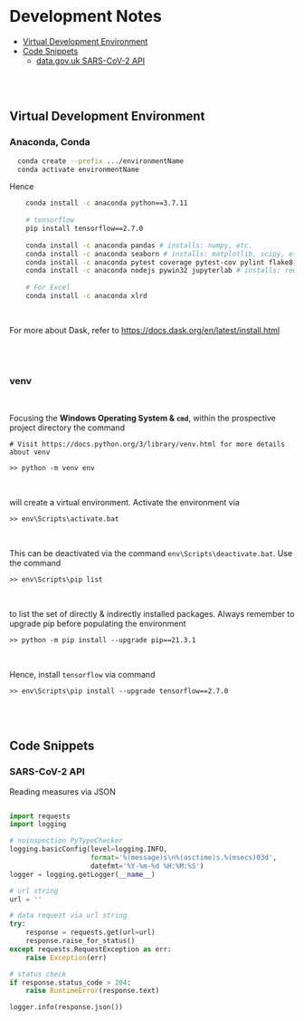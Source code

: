 <br>

# Development Notes

* [Virtual Development Environment](#virtual-development-environment)
* [Code Snippets](#code-snippets)
  * [data.gov.uk SARS-CoV-2 API](#sars-cov-2-api)
    
<br>
<br>

## Virtual Development Environment

### Anaconda, Conda

```bash
  conda create --prefix .../environmentName
  conda activate environmentName
```

Hence

```bash
    conda install -c anaconda python==3.7.11
    
    # tensorflow
    pip install tensorflow==2.7.0
    
    conda install -c anaconda pandas # installs: numpy, etc.    
    conda install -c anaconda seaborn # installs: matplotlib, scipy, etc. 
    conda install -c anaconda pytest coverage pytest-cov pylint flake8
    conda install -c anaconda nodejs pywin32 jupyterlab # installs: requests, urllib3, etc.
    
    # For Excel
    conda install -c anaconda xlrd
    
    

```

For more about Dask, refer to https://docs.dask.org/en/latest/install.html

<br>
<br>

### venv

<br>

Focusing the **Windows Operating System & `cmd`**, within the prospective project directory the command

```
# Visit https://docs.python.org/3/library/venv.html for more details about venv

>> python -m venv env

```

<br>

will create a virtual environment.  Activate the environment via

```
>> env\Scripts\activate.bat
```

<br>

This can be deactivated via the command `env\Scripts\deactivate.bat`.  Use the command

```
>> env\Scripts\pip list
```

<br>

to list the set of directly & indirectly installed packages.  Always remember to upgrade pip before populating the environment

```
>> python -m pip install --upgrade pip==21.3.1
```

<br>

Hence, install ``tensorflow`` via command


```
>> env\Scripts\pip install --upgrade tensorflow==2.7.0
```

<br>
<br>

## Code Snippets

### SARS-CoV-2 API

Reading measures via JSON

```python

import requests
import logging

# noinspection PyTypeChecker
logging.basicConfig(level=logging.INFO,
                    format='%(message)s\n%(asctime)s.%(msecs)03d', 
                    datefmt='%Y-%m-%d %H:%M:%S')
logger = logging.getLogger(__name__)

# url string
url = ''

# data request via url string
try:
    response = requests.get(url=url)
    response.raise_for_status()
except requests.RequestException as err:
    raise Exception(err)

# status check
if response.status_code > 204:
    raise RuntimeError(response.text)

logger.info(response.json())

```

<br>
<br>

<br>
<br>

<br>
<br>

<br>
<br>